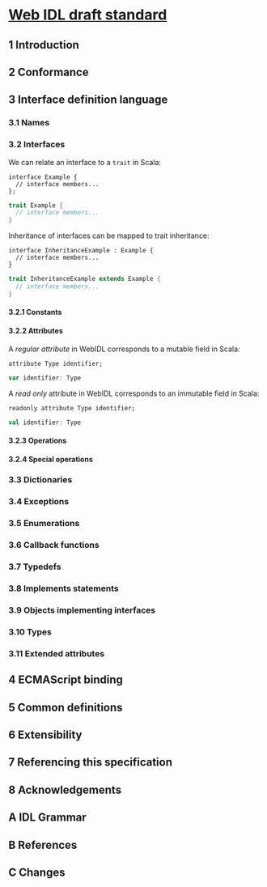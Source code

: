 
# [Web IDL draft standard](http://heycam.github.io/webidl/)

## 1 Introduction

## 2 Conformance

## 3 Interface definition language

### 3.1 Names

### 3.2 Interfaces

We can relate an interface to a `trait` in Scala:

```webidl
interface Example {
  // interface members...
};
```

```scala
trait Example {
  // interface members...
}
```

Inheritance of interfaces can be mapped to trait inheritance:

```webidl
interface InheritanceExample : Example {
  // interface members...
}
```

```scala
trait InheritanceExample extends Example {
  // interface members...
}
```

#### 3.2.1 Constants

#### 3.2.2 Attributes

A _regular attribute_ in WebIDL corresponds to a mutable field in
Scala:

```webidl
attribute Type identifier;
```

```scala
var identifier: Type
```

A _read only_ attribute in WebIDL corresponds to an immutable field in
Scala:

```webidl
readonly attribute Type identifier;
```

```scala
val identifier: Type
```

#### 3.2.3 Operations

#### 3.2.4 Special operations

### 3.3 Dictionaries

### 3.4 Exceptions

### 3.5 Enumerations

### 3.6 Callback functions

### 3.7 Typedefs

### 3.8 Implements statements

### 3.9 Objects implementing interfaces

### 3.10 Types

### 3.11 Extended attributes

## 4 ECMAScript binding

## 5 Common definitions

## 6 Extensibility

## 7 Referencing this specification

## 8 Acknowledgements

## A IDL Grammar

## B References

## C Changes
